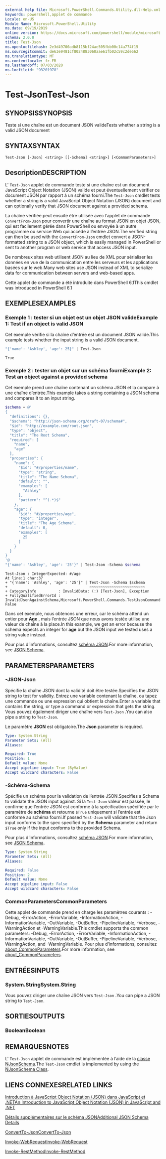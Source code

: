 ```yaml
---
external help file: Microsoft.PowerShell.Commands.Utility.dll-Help.xml
keywords: powershell,applet de commande
Locale: en-US
Module Name: Microsoft.PowerShell.Utility
ms.date: 09/19/2019
online version: https://docs.microsoft.com/powershell/module/microsoft.powershell.utility/test-json?view=powershell-7&WT.mc_id=ps-gethelp
schema: 2.0.0
title: Test-Json
ms.openlocfilehash: 2e3d49700adb8115bf24ae505fbb00c14a774f15
ms.sourcegitcommit: de63e9481cf8024883060aae61fb02c59c2de662
ms.translationtype: MT
ms.contentlocale: fr-FR
ms.lasthandoff: 07/03/2020
ms.locfileid: "93201978"
---
```

# <span data-ttu-id="d02b1-103">Test-Json</span><span class="sxs-lookup"><span data-stu-id="d02b1-103">Test-Json</span></span>

## <span data-ttu-id="d02b1-104">SYNOPSIS</span><span class="sxs-lookup"><span data-stu-id="d02b1-104">SYNOPSIS</span></span>
<span data-ttu-id="d02b1-105">Teste si une chaîne est un document JSON valide</span><span class="sxs-lookup"><span data-stu-id="d02b1-105">Tests whether a string is a valid JSON document</span></span>

## <span data-ttu-id="d02b1-106">SYNTAX</span><span class="sxs-lookup"><span data-stu-id="d02b1-106">SYNTAX</span></span>

```
Test-Json [-Json] <string> [[-Schema] <string>] [<CommonParameters>]
```

## <span data-ttu-id="d02b1-107">Description</span><span class="sxs-lookup"><span data-stu-id="d02b1-107">DESCRIPTION</span></span>

<span data-ttu-id="d02b1-108">L' `Test-Json` applet de commande teste si une chaîne est un document JavaScript Object Notation (JSON) valide et peut éventuellement vérifier ce document JSON par rapport à un schéma fourni.</span><span class="sxs-lookup"><span data-stu-id="d02b1-108">The `Test-Json` cmdlet tests whether a string is a valid JavaScript Object Notation (JSON) document and can optionally verify that JSON document against a provided schema.</span></span>

<span data-ttu-id="d02b1-109">La chaîne vérifiée peut ensuite être utilisée avec l’applet de commande `ConvertFrom-Json` pour convertir une chaîne au format JSON en objet JSON, qui est facilement gérée dans PowerShell ou envoyée à un autre programme ou service Web qui accède à l’entrée JSON.</span><span class="sxs-lookup"><span data-stu-id="d02b1-109">The verified string can then be used with the `ConvertFrom-Json` cmdlet convert a JSON-formatted string to a JSON object, which is easily managed in PowerShell or sent to another program or web service that access JSON input.</span></span>

<span data-ttu-id="d02b1-110">De nombreux sites web utilisent JSON au lieu de XML pour sérialiser les données en vue de la communication entre les serveurs et les applications basées sur le web.</span><span class="sxs-lookup"><span data-stu-id="d02b1-110">Many web sites use JSON instead of XML to serialize data for communication between servers and web-based apps.</span></span>

<span data-ttu-id="d02b1-111">Cette applet de commande a été introduite dans PowerShell 6,1</span><span class="sxs-lookup"><span data-stu-id="d02b1-111">This cmdlet was introduced in PowerShell 6.1</span></span>

## <span data-ttu-id="d02b1-112">EXEMPLES</span><span class="sxs-lookup"><span data-stu-id="d02b1-112">EXAMPLES</span></span>

### <span data-ttu-id="d02b1-113">Exemple 1 : tester si un objet est un objet JSON valide</span><span class="sxs-lookup"><span data-stu-id="d02b1-113">Example 1: Test if an object is valid JSON</span></span>

<span data-ttu-id="d02b1-114">Cet exemple vérifie si la chaîne d’entrée est un document JSON valide.</span><span class="sxs-lookup"><span data-stu-id="d02b1-114">This example tests whether the input string is a valid JSON document.</span></span>

```powershell
"{'name': 'Ashley', 'age': 25}" | Test-Json
```

```Output
True
```

### <span data-ttu-id="d02b1-115">Exemple 2 : tester un objet sur un schéma fourni</span><span class="sxs-lookup"><span data-stu-id="d02b1-115">Example 2: Test an object against a provided schema</span></span>

<span data-ttu-id="d02b1-116">Cet exemple prend une chaîne contenant un schéma JSON et la compare à une chaîne d’entrée.</span><span class="sxs-lookup"><span data-stu-id="d02b1-116">This example takes a string containing a JSON schema and compares it to an input string.</span></span>

```powershell
$schema = @'
{
  "definitions": {},
  "$schema": "http://json-schema.org/draft-07/schema#",
  "$id": "http://example.com/root.json",
  "type": "object",
  "title": "The Root Schema",
  "required": [
    "name",
    "age"
  ],
  "properties": {
    "name": {
      "$id": "#/properties/name",
      "type": "string",
      "title": "The Name Schema",
      "default": "",
      "examples": [
        "Ashley"
      ],
      "pattern": "^(.*)$"
    },
    "age": {
      "$id": "#/properties/age",
      "type": "integer",
      "title": "The Age Schema",
      "default": 0,
      "examples": [
        25
      ]
    }
  }
}
'@
"{'name': 'Ashley', 'age': '25'}" | Test-Json -Schema $schema
```

```Output
Test-Json : IntegerExpected: #/age
At line:1 char:37
+ "{'name': 'Ashley', 'age': '25'}" | Test-Json -Schema $schema
+                                     ~~~~~~~~~~~~~~~~~~~~~~~~~
+ CategoryInfo          : InvalidData: (:) [Test-Json], Exception
+ FullyQualifiedErrorId : InvalidJsonAgainstSchema,Microsoft.PowerShell.Commands.TestJsonCommand
False
```

<span data-ttu-id="d02b1-117">Dans cet exemple, nous obtenons une erreur, car le schéma attend un entier pour **Age** , mais l’entrée JSON que nous avons testée utilise une valeur de chaîne à la place.</span><span class="sxs-lookup"><span data-stu-id="d02b1-117">In this example, we get an error because the schema expects an integer for **age** but the JSON input we tested uses a string value instead.</span></span>

<span data-ttu-id="d02b1-118">Pour plus d’informations, consultez [schéma JSON](https://json-schema.org/).</span><span class="sxs-lookup"><span data-stu-id="d02b1-118">For more information, see [JSON Schema](https://json-schema.org/).</span></span>

## <span data-ttu-id="d02b1-119">PARAMETERS</span><span class="sxs-lookup"><span data-stu-id="d02b1-119">PARAMETERS</span></span>

### <span data-ttu-id="d02b1-120">-JSON</span><span class="sxs-lookup"><span data-stu-id="d02b1-120">-Json</span></span>

<span data-ttu-id="d02b1-121">Spécifie la chaîne JSON dont la validité doit être testée.</span><span class="sxs-lookup"><span data-stu-id="d02b1-121">Specifies the JSON string to test for validity.</span></span> <span data-ttu-id="d02b1-122">Entrez une variable contenant la chaîne, ou tapez une commande ou une expression qui obtient la chaîne.</span><span class="sxs-lookup"><span data-stu-id="d02b1-122">Enter a variable that contains the string, or type a command or expression that gets the string.</span></span> <span data-ttu-id="d02b1-123">Vous pouvez également diriger une chaîne vers `Test-Json` .</span><span class="sxs-lookup"><span data-stu-id="d02b1-123">You can also pipe a string to `Test-Json`.</span></span>

<span data-ttu-id="d02b1-124">Le paramètre **JSON** est obligatoire.</span><span class="sxs-lookup"><span data-stu-id="d02b1-124">The **Json** parameter is required.</span></span>

```yaml
Type: System.String
Parameter Sets: (All)
Aliases:

Required: True
Position: 1
Default value: None
Accept pipeline input: True (ByValue)
Accept wildcard characters: False
```

### <span data-ttu-id="d02b1-125">-Schéma</span><span class="sxs-lookup"><span data-stu-id="d02b1-125">-Schema</span></span>

<span data-ttu-id="d02b1-126">Spécifie un schéma pour la validation de l’entrée JSON.</span><span class="sxs-lookup"><span data-stu-id="d02b1-126">Specifies a Schema to validate the JSON input against.</span></span> <span data-ttu-id="d02b1-127">Si la `Test-Json` valeur est passée, le confirme que l’entrée JSON est conforme à la spécification spécifiée par le paramètre de **schéma** et retourne `$True` uniquement si l’entrée est conforme au schéma fourni.</span><span class="sxs-lookup"><span data-stu-id="d02b1-127">If passed `Test-Json` will validate that the Json input conforms to the spec specified by the **Schema** parameter and return `$True` only if the input conforms to the provided Schema.</span></span>

<span data-ttu-id="d02b1-128">Pour plus d’informations, consultez [schéma JSON](https://json-schema.org/).</span><span class="sxs-lookup"><span data-stu-id="d02b1-128">For more information, see [JSON Schema](https://json-schema.org/).</span></span>

```yaml
Type: System.String
Parameter Sets: (All)
Aliases:

Required: False
Position: 2
Default value: None
Accept pipeline input: False
Accept wildcard characters: False
```

### <span data-ttu-id="d02b1-129">CommonParameters</span><span class="sxs-lookup"><span data-stu-id="d02b1-129">CommonParameters</span></span>

<span data-ttu-id="d02b1-130">Cette applet de commande prend en charge les paramètres courants : -Debug, -ErrorAction, -ErrorVariable, -InformationAction, -InformationVariable, -OutVariable, -OutBuffer, -PipelineVariable, -Verbose, -WarningAction et -WarningVariable.</span><span class="sxs-lookup"><span data-stu-id="d02b1-130">This cmdlet supports the common parameters: -Debug, -ErrorAction, -ErrorVariable, -InformationAction, -InformationVariable, -OutVariable, -OutBuffer, -PipelineVariable, -Verbose, -WarningAction, and -WarningVariable.</span></span> <span data-ttu-id="d02b1-131">Pour plus d’informations, consultez [about_CommonParameters](https://go.microsoft.com/fwlink/?LinkID=113216).</span><span class="sxs-lookup"><span data-stu-id="d02b1-131">For more information, see [about_CommonParameters](https://go.microsoft.com/fwlink/?LinkID=113216).</span></span>

## <span data-ttu-id="d02b1-132">ENTRÉES</span><span class="sxs-lookup"><span data-stu-id="d02b1-132">INPUTS</span></span>

### <span data-ttu-id="d02b1-133">System.String</span><span class="sxs-lookup"><span data-stu-id="d02b1-133">System.String</span></span>

<span data-ttu-id="d02b1-134">Vous pouvez diriger une chaîne JSON vers `Test-Json` .</span><span class="sxs-lookup"><span data-stu-id="d02b1-134">You can pipe a JSON string to `Test-Json`.</span></span>

## <span data-ttu-id="d02b1-135">SORTIES</span><span class="sxs-lookup"><span data-stu-id="d02b1-135">OUTPUTS</span></span>

### <span data-ttu-id="d02b1-136">Boolean</span><span class="sxs-lookup"><span data-stu-id="d02b1-136">Boolean</span></span>

## <span data-ttu-id="d02b1-137">REMARQUES</span><span class="sxs-lookup"><span data-stu-id="d02b1-137">NOTES</span></span>

<span data-ttu-id="d02b1-138">L' `Test-Json` applet de commande est implémentée à l’aide de la [classe NJsonSchema](https://github.com/RSuter/NJsonSchema).</span><span class="sxs-lookup"><span data-stu-id="d02b1-138">The `Test-Json` cmdlet is implemented by using the [NJsonSchema Class](https://github.com/RSuter/NJsonSchema).</span></span>

## <span data-ttu-id="d02b1-139">LIENS CONNEXES</span><span class="sxs-lookup"><span data-stu-id="d02b1-139">RELATED LINKS</span></span>

<span data-ttu-id="d02b1-140">[Introduction à JavaScript Object Notation (JSON) dans JavaScript et .NET](/previous-versions/dotnet/articles/bb299886(v=msdn.10))</span><span class="sxs-lookup"><span data-stu-id="d02b1-140">[An Introduction to JavaScript Object Notation (JSON) in JavaScript and .NET](/previous-versions/dotnet/articles/bb299886(v=msdn.10))</span></span>

[<span data-ttu-id="d02b1-141">Détails supplémentaires sur le schéma JSON</span><span class="sxs-lookup"><span data-stu-id="d02b1-141">Additional JSON Schema Details</span></span>](https://json-schema.org/)

[<span data-ttu-id="d02b1-142">ConvertTo-Json</span><span class="sxs-lookup"><span data-stu-id="d02b1-142">ConvertTo-Json</span></span>](ConvertTo-Json.md)

[<span data-ttu-id="d02b1-143">Invoke-WebRequest</span><span class="sxs-lookup"><span data-stu-id="d02b1-143">Invoke-WebRequest</span></span>](Invoke-WebRequest.md)

[<span data-ttu-id="d02b1-144">Invoke-RestMethod</span><span class="sxs-lookup"><span data-stu-id="d02b1-144">Invoke-RestMethod</span></span>](Invoke-RestMethod.md)
